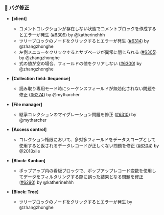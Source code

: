### 🐛 バグ修正

- **[client]**
  - コメントコレクションが存在しない状態でコメントブロックを作成するとエラーが発生 ([#6309](https://github.com/nocobase/nocobase/pull/6309)) by @katherinehhh
  - ツリーブロックのノードをクリックするとエラーが発生 ([#6314](https://github.com/nocobase/nocobase/pull/6314)) by @zhangzhonghe
  - 左側メニューをクリックするとサブページが異常に閉じられる ([#6305](https://github.com/nocobase/nocobase/pull/6305)) by @zhangzhonghe
  - 式の値が空の場合、フィールドの値をクリアしない ([#6300](https://github.com/nocobase/nocobase/pull/6300)) by @zhangzhonghe

- **[Collection field: Sequence]**
  - 読み取り専用モード時にシーケンスフィールドが無効化されない問題を修正 ([#6274](https://github.com/nocobase/nocobase/pull/6274)) by @mytharcher

- **[File manager]**
  - 継承コレクションのマイグレーション問題を修正 ([#6310](https://github.com/nocobase/nocobase/pull/6310)) by @mytharcher

- **[Access control]**
  - コレクション権限において、多対多フィールドをデータスコープとして使用すると返されるデータレコードが正しくない問題を修正 ([#6304](https://github.com/nocobase/nocobase/pull/6304)) by @2013xile

- **[Block: Kanban]**
  - ポップアップ内の看板ブロックで、ポップアップレコード変数を使用してデータをフィルタリングする際に誤った結果となる問題を修正 ([#6290](https://github.com/nocobase/nocobase/pull/6290)) by @katherinehhh

- **[Block: Tree]**
  - ツリーブロックのノードをクリックするとエラーが発生 by @zhangzhonghe